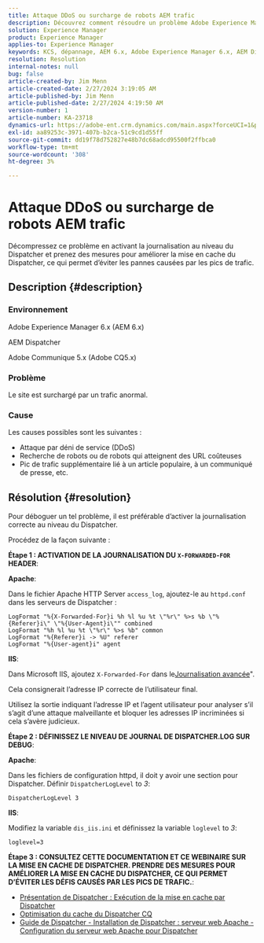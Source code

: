 ```yaml
---
title: Attaque DDoS ou surcharge de robots AEM trafic
description: Découvrez comment résoudre un problème Adobe Experience Manager en raison duquel le site est surchargé par un trafic anormal.
solution: Experience Manager
product: Experience Manager
applies-to: Experience Manager
keywords: KCS, dépannage, AEM 6.x, Adobe Experience Manager 6.x, AEM Dispatcher, CQ5.x, Adobe Communique 5.x, Adobe CQ 5.x, attaque DDoS, déni de service, bot, surcharge, trafic
resolution: Resolution
internal-notes: null
bug: false
article-created-by: Jim Menn
article-created-date: 2/27/2024 3:19:05 AM
article-published-by: Jim Menn
article-published-date: 2/27/2024 4:19:50 AM
version-number: 1
article-number: KA-23718
dynamics-url: https://adobe-ent.crm.dynamics.com/main.aspx?forceUCI=1&pagetype=entityrecord&etn=knowledgearticle&id=68d651f5-1ed5-ee11-9079-6045bd006268
exl-id: aa89253c-3971-407b-b2ca-51c9cd1d55ff
source-git-commit: dd19f78d752827e48b7dc68adcd95500f2ffbca0
workflow-type: tm+mt
source-wordcount: '308'
ht-degree: 3%

---
```


# Attaque DDoS ou surcharge de robots AEM trafic


Décompressez ce problème en activant la journalisation au niveau du Dispatcher et prenez des mesures pour améliorer la mise en cache du Dispatcher, ce qui permet d’éviter les pannes causées par les pics de trafic.

## Description {#description}


### Environnement

Adobe Experience Manager 6.x (AEM 6.x)

AEM Dispatcher

Adobe Communique 5.x (Adobe CQ5.x)

### Problème

Le site est surchargé par un trafic anormal.

### Cause

Les causes possibles sont les suivantes :

- Attaque par déni de service (DDoS)
- Recherche de robots ou de robots qui atteignent des URL coûteuses
- Pic de trafic supplémentaire lié à un article populaire, à un communiqué de presse, etc.



## Résolution {#resolution}


Pour déboguer un tel problème, il est préférable d’activer la journalisation correcte au niveau du Dispatcher.

Procédez de la façon suivante :

<b>Étape 1 : ACTIVATION DE LA JOURNALISATION DU `X-FORWARDED-FOR` HEADER</b>:

<b>Apache</b>:

Dans le fichier Apache HTTP Server `access_log`, ajoutez-le au `httpd.conf` dans les serveurs de Dispatcher :


```
LogFormat "%{X-Forwarded-For}i %h %l %u %t \"%r\" %>s %b \"%{Referer}i\" \"%{User-Agent}i\"" combined
LogFormat "%h %l %u %t \"%r\" %>s %b" common
LogFormat "%{Referer}i -> %U" referer
LogFormat "%{User-agent}i" agent
```


<b>IIS</b>:

Dans Microsoft IIS, ajoutez `X-Forwarded-For` dans le[Journalisation avancée](https://learn.microsoft.com/en-us/iis/get-started/whats-new-in-iis-85/enhanced-logging-for-iis85)&quot;.

Cela consignerait l’adresse IP correcte de l’utilisateur final.

Utilisez la sortie indiquant l’adresse IP et l’agent utilisateur pour analyser s’il s’agit d’une attaque malveillante et bloquer les adresses IP incriminées si cela s’avère judicieux.

<b>Étape 2 : DÉFINISSEZ LE NIVEAU DE JOURNAL DE DISPATCHER.LOG SUR DEBUG</b>:

<b>Apache</b>:

Dans les fichiers de configuration httpd, il doit y avoir une section pour Dispatcher. Définir `DispatcherLogLevel` to *3*:

`DispatcherLogLevel 3`

<b>IIS</b>:

Modifiez la variable `dis_iis.ini` et définissez la variable `loglevel` to *3*:

`loglevel=3`

<b>Étape 3 : CONSULTEZ CETTE DOCUMENTATION ET CE WEBINAIRE SUR LA MISE EN CACHE DE DISPATCHER. PRENDRE DES MESURES POUR AMÉLIORER LA MISE EN CACHE DU DISPATCHER, CE QUI PERMET D’ÉVITER LES DÉFIS CAUSÉS PAR LES PICS DE TRAFIC.</b>:

- [Présentation de Dispatcher : Exécution de la mise en cache par Dispatcher](https://experienceleague.adobe.com/docs/experience-manager-dispatcher/using/dispatcher.html#how-dispatcher-performs-caching)
- [Optimisation du cache du Dispatcher CQ](https://github.com/cqsupport/webinar-dispatchercache)
- [Guide de Dispatcher - Installation de Dispatcher : serveur web Apache - Configuration du serveur web Apache pour Dispatcher](https://experienceleague.adobe.com/docs/experience-manager-dispatcher/using/getting-started/dispatcher-install.html#apache-web-server-configure-apache-web-server-for-dispatcher)
